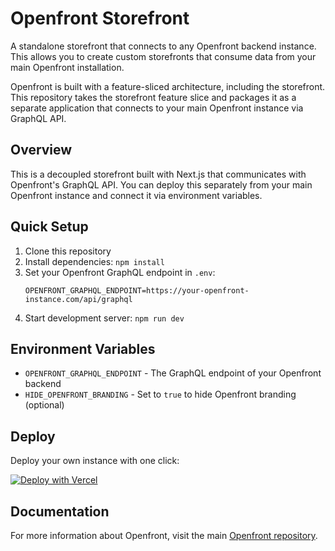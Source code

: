 # Openfront Storefront

A standalone storefront that connects to any Openfront backend instance. This allows you to create custom storefronts that consume data from your main Openfront installation.

Openfront is built with a feature-sliced architecture, including the storefront. This repository takes the storefront feature slice and packages it as a separate application that connects to your main Openfront instance via GraphQL API.

## Overview

This is a decoupled storefront built with Next.js that communicates with Openfront's GraphQL API. You can deploy this separately from your main Openfront instance and connect it via environment variables.

## Quick Setup

1. Clone this repository
2. Install dependencies: `npm install`
3. Set your Openfront GraphQL endpoint in `.env`:
   ```
   OPENFRONT_GRAPHQL_ENDPOINT=https://your-openfront-instance.com/api/graphql
   ```
4. Start development server: `npm run dev`

## Environment Variables

- `OPENFRONT_GRAPHQL_ENDPOINT` - The GraphQL endpoint of your Openfront backend
- `HIDE_OPENFRONT_BRANDING` - Set to `true` to hide Openfront branding (optional)

## Deploy

Deploy your own instance with one click:

[![Deploy with Vercel](https://vercel.com/button)](https://vercel.com/new/clone?repository-url=https://github.com/openship/openfront-storefront)

## Documentation

For more information about Openfront, visit the main [Openfront repository](https://github.com/openshiporg/openfront).
